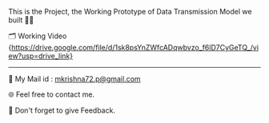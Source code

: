 This is the Project, the Working Prototype of Data Transmission Model we built 🚀✅

🗂️ Working Video {https://drive.google.com/file/d/1sk8psYnZWfcADqwbvzo_f6lD7CyGeTQ_/view?usp=drive_link}

---

📧 My Mail id : mkrishna72.p@gmail.com

🌐 Feel free to contact me. 

💬 Don't forget to give Feedback.
